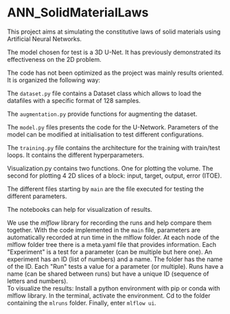 # ANN_SolidMaterialLaws
This project aims at simulating the constitutive laws of solid materials using Artificial Neural Networks.

The model chosen for test is a 3D U-Net. It has previously demonstrated its effectiveness on the 2D problem.

The code has not been optimized as the project was mainly results oriented.
It is organized the following way:

The `dataset.py` file contains a Dataset class which allows to load the datafiles with a specific format of 128 samples.

The `augmentation.py` provide functions for augmenting the dataset.

The `model.py` files presents the code for the U-Network. Parameters of the model can be modified at initialisation to test different configurations. 

The `training.py` file contains the architecture for the training with train/test loops. It contains the different hyperparameters. 

Visualization.py contains two functions. One for plotting the volume. The second for plotting 4 2D slices of a block: input, target, output, error (ITOE).

The different files starting by `main` are the file executed for testing the different parameters. 

The notebooks can help for visualization of results.

We use the *mlflow* library for recording the runs and help compare them together. With the code implemented in the `main` file, parameters are automatically recorded at run time in the mlflow folder. At each node of the mlflow folder tree there is a meta.yaml file that provides information. 
Each "Experiment" is a test for a parameter (can be multiple but here one). An experiment has an ID (list of numbers) and a name. The folder has the name of the ID. 
Each "Run" tests a value for a parameter (or multiple). Runs have a name (can be shared between runs) but have a unique ID (sequence of letters and numbers).  
To visualize the results: Install a python environment with pip or conda with mlflow library. In the terminal, activate the environment. Cd to the folder containing the `mlruns` folder. Finally, enter `mlflow ui`.
